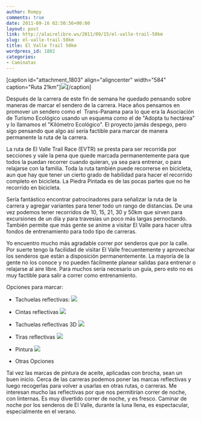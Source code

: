 ```yaml
---
author: Rompy
comments: true
date: 2011-09-16 02:50:56+00:00
layout: post
link: http://alairelibre.ws/2011/09/15/el-valle-trail-50km
slug: el-valle-trail-50km
title: El Valle Trail 50km
wordpress_id: 1802
categories:
- Caminatas
---
```


[caption id="attachment_1803" align="aligncenter" width="584" caption="Ruta 21km"][![](http://alairelibre.ws/wp-content/uploads/2011/09/P8280517-1024x768.jpg)](http://alairelibre.ws/wp-content/uploads/2011/09/P8280517.jpg)[/caption]

Después de la carrera de este fin de semana he quedado pensando sobre maneras de marcar el sendero de la carrera. Hace años pensamos en promover un sendero como el  Trans-Panama para lo que era la Asociación de Turismo Ecológico usando un esquema como el de "Adopta tu hectárea" y lo llamamos el "Kilómetro Ecológico". El proyecto jamás despego, pero sigo pensando que algo así sería factible para marcar de manera permanente la ruta de la carrera.

La ruta de El Valle Trail Race (EVTR) se presta para ser recorrida por secciones y vale la pena que quede marcada permanentemente para que todos la puedan recorrer cuando quieran, ya sea para entrenar, o para relajarse con la familia. Toda la ruta también puede recorrerse en bicicleta, aun que hay que tener un cierto grado de habilidad para hacer el recorrido completo en bicicleta. La Piedra Pintada es de las pocas partes que no he recorrido en bicicleta.

Sería fantástico encontrar patrocinadores para señalizar la ruta de la carrera y agregar variantes para tener todo un rango de distancias. De una vez podemos tener recorridos de 10, 15, 21, 30 y 50km que sirven para excursiones de un día y para travesías un poco más largas pernoctando. También permite que más gente se anime a visitar El Valle para hacer ultra fondos de entrenamiento para todo tipo de carreras.

Yo encuentro mucho más agradable correr por senderos que por la calle. Por suerte tengo la facilidad de visitar El Valle frecuentemente y aprovechar los senderos que están a disposición permanentemente. La mayoría de la gente no los conoce y no pueden fácilmente planear salidas para entrenar o relajarse al aire libre. Para muchos sería necesario un guía, pero esto no es muy factible para salir a correr como entrenamiento.

Opciones para marcar:



	
  * Tachuelas reflectivas: [![](http://alairelibre.ws/wp-content/uploads/2011/09/41xO-ZWVK8L._SL500_SS75_.jpg)](http://www.amazon.com/Hunters-Specialties-Reflective-Trail-Orange/dp/B0043H32FQ/ref=pd_sim_sg_1)

	
  * Cintas reflectivas [![](http://alairelibre.ws/wp-content/uploads/2011/09/41Ht4CxFEHL._SL500_AA300_-150x150.jpg)](http://www.amazon.com/gp/product/B0043GVBUK/ref=pd_lpo_k2_dp_sr_2?pf_rd_p=1278548962&pf_rd_s=lpo-top-stripe-1&pf_rd_t=201&pf_rd_i=B005JKCB4O&pf_rd_m=ATVPDKIKX0DER&pf_rd_r=0WVGG3XVQ3KEWR3B04Z8)

	
  * Tachuelas reflectivas 3D [![](http://alairelibre.ws/wp-content/uploads/2011/09/firetacks.jpg)](http://www.amazon.com/Harmon-Fire-Tacks-Trail-Markers/dp/B005HRRI7O/ref=sr_1_23?s=sporting-goods&ie=UTF8&qid=1316140062&sr=1-23)

	
  * Tiras reflectivas [![](http://alairelibre.ws/wp-content/uploads/2011/09/31LodY63w6L._SL500_AA300_-150x150.jpg)](http://www.amazon.com/Hunters-Specialties-Lights-Trailmarker-Reflective/dp/B0000AVELM/ref=sr_1_6?s=sporting-goods&ie=UTF8&qid=1316140062&sr=1-6)

	
  * Pintura [![](http://alairelibre.ws/wp-content/uploads/2011/09/120px-Roblín_turistická_trasa.jpg)](http://en.wikipedia.org/wiki/Trail_blazing)

	
  * Otras Opciones




Tal vez las marcas de pintura de aceite, aplicadas con brocha, sean un buen inicio. Cerca de las carreras podemos poner las marcas reflectivas y luego recogerlas para volver a usarlas en otras rutas, o carreras. Me interesan mucho las reflectivas por que nos permitirían correr de noche, con linternas. Es muy divertido correr de noche, y es fresco. Caminar de noche por los senderos de El Valle, durante la luna llena, es espectacular, especialmente en el verano.

